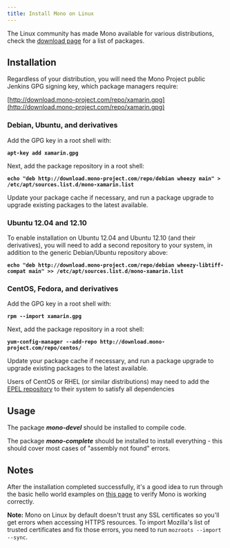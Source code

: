 ```yaml
---
title: Install Mono on Linux
---
```


The Linux community has made Mono available for various distributions, check the [download page](/download) for a list of packages.

Installation
------------

Regardless of your distribution, you will need the Mono Project public Jenkins GPG signing key, which package managers require:

[http://download.mono-project.com/repo/xamarin.gpg](http://download.mono-project.com/repo/xamarin.gpg)

### Debian, Ubuntu, and derivatives

Add the GPG key in a root shell with:

**`apt-key add xamarin.gpg`**

Next, add the package repository in a root shell:

**`echo "deb http://download.mono-project.com/repo/debian wheezy main" > /etc/apt/sources.list.d/mono-xamarin.list`**

Update your package cache if necessary, and run a package upgrade to upgrade existing packages to the latest available.

### Ubuntu 12.04 and 12.10

To enable installation on Ubuntu 12.04 and Ubuntu 12.10 (and their derivatives), you will need to add a second repository to your system, in addition to the generic Debian/Ubuntu repository above:

**`echo "deb http://download.mono-project.com/repo/debian wheezy-libtiff-compat main" >> /etc/apt/sources.list.d/mono-xamarin.list`**

### CentOS, Fedora, and derivatives

Add the GPG key in a root shell with:

**`rpm --import xamarin.gpg`**

Next, add the package repository in a root shell:

**`yum-config-manager --add-repo http://download.mono-project.com/repo/centos/`**

Update your package cache if necessary, and run a package upgrade to upgrade existing packages to the latest available.

Users of CentOS or RHEL (or similar distributions) may need to add the [EPEL repository](https://fedoraproject.org/wiki/EPEL) to their system to satisfy all dependencies

Usage
-----

The package ***mono-devel*** should be installed to compile code.

The package ***mono-complete*** should be installed to install everything - this should cover most cases of "assembly not found" errors.

Notes
-----

After the installation completed successfully, it's a good idea to run through the basic hello world examples on [this page](/docs/getting-started/mono-basics/) to verify Mono is working correctly.

**Note:** Mono on Linux by default doesn't trust any SSL certificates so you'll get errors when accessing HTTPS resources. To import Mozilla's list of trusted certificates and fix those errors, you need to run `mozroots --import --sync`.
